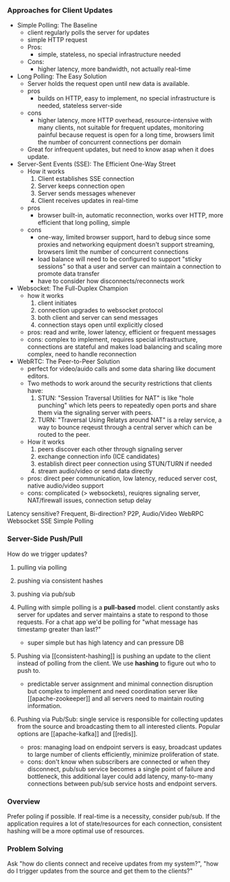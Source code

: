 ### Approaches for Client Updates
- Simple Polling: The Baseline
	- client regularly polls the server for updates
	- simple HTTP request
	- Pros:
		- simple, stateless, no special infrastructure needed
	- Cons:
		- higher latency, more bandwidth, not actually real-time
- Long Polling: The Easy Solution
	- Server holds the request open until new data is available.
	- pros
		- builds on HTTP, easy to implement, no special infrastructure is needed, stateless server-side
	- cons
		- higher latency, more HTTP overhead, resource-intensive with many clients, not suitable for frequent updates, monitoring painful because request is open for a long time, browsers limit the number of concurrent connections per domain
	- Great for infrequent updates, but need to know asap when it does update.
- Server-Sent Events (SSE): The Efficient One-Way Street
	- How it works
		1. Client establishes SSE connection
		2. Server keeps connection open
		3. Server sends messages whenever
		4. Client receives updates in real-time
	- pros
		- browser built-in, automatic reconnection, works over HTTP, more efficient that long polling, simple
	- cons
		- one-way, limited browser support, hard to debug since some proxies and networking equipment doesn't support streaming, browsers limit the number of concurrent connections
		- load balance will need to be configured to support "sticky sessions" so that a user and server can maintain a connection to promote data transfer
		- have to consider how disconnects/reconnects work
- Websocket: The Full-Duplex Champion
	- how it works
		1. client initiates
        2. connection upgrades to websocket protocol
        3. both client and server can send messages
        4. connection stays open until explicitly closed 
    - pros: read and write, lower latency, efficient or frequent messages
    - cons: complex to implement, requires special infrastructure, connections are stateful and makes load balancing and scaling more complex, need to handle reconnection
- WebRTC: The Peer-to-Peer Solution
    - perfect for video/auido calls and some data sharing like document editors.
    - Two methods to work around the security restrictions that clients have:
        1. STUN: "Session Traversal Utilities for NAT" is like "hole punching" which lets peers to repeatedly open ports and share them via the signaling server with peers.
        2. TURN: "Traversal Using Relatys around NAT" is a relay service, a way to bounce reqeust through a central server which can be routed to the peer.
    - How it works
        1. peers discover each other through signaling server
        2. exchange connection info (ICE candidates)
        3. establish direct peer connection using STUN/TURN if needed
        4. stream audio/video or send data directly
    - pros: direct peer communication, low latency, reduced server cost, native audio/video support
    - cons: complicated (> websockets), reuiqres signaling server, NAT/firewall issues, connection setup delay

Latency sensitive?
    Frequent, Bi-direction?
        P2P, Audio/Video
            WebRPC
        Websocket
    SSE
Simple Polling

### Server-Side Push/Pull
How do we trigger updates?
1. pulling via polling
2. pushing via consistent hashes
3. pushing via pub/sub

1. Pulling with simple polling is a **pull-based** model. client constantly asks server for updates and server maintains a state to respond to those requests. For a chat app we'd be polling for "what message has timestamp greater than last?"
    - super simple but has high latency and can pressure DB
2. Pushing via [[consistent-hashing]] is pushing an update to the client instead of polling from the client. We use **hashing** to figure out who to push to.
	- predictable server assignment and minimal connection disruption but complex to implement and need coordination server like [[apache-zookeeper]] and all servers need to maintain routing information.
3. Pushing via Pub/Sub: single service is responsible for collecting updates from the source and broadcasting them to all interested clients. Popular options are [[apache-kafka]] and [[redis]].
	- pros: managing load on endpoint servers is easy, broadcast updates to large number of clients efficiently, minimize proliferation of state.
	- cons: don't know when subscribers are connected or when they disconnect, pub/sub service becomes a single point of failure and bottleneck, this additional layer could add latency, many-to-many connections between pub/sub service hosts and endpoint servers.

### Overview
Prefer poling if possible. If real-time is a necessity, consider pub/sub. If the application requires a lot of state/resources for each connection, consistent hashing will be a more optimal use of resources.

### Problem Solving
Ask "how do clients connect and receive updates from my system?", "how do I trigger updates from the source and get them to the clients?"